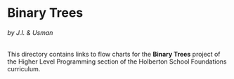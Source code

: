 <h1>Binary Trees</h1>
<h6>by J.I. & Usman</h6>
This directory contains links to flow charts for the <strong>Binary Trees</strong> project of the Higher Level Programming section of the Holberton School Foundations curriculum.
